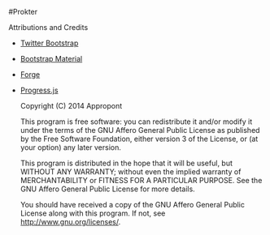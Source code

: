 
#Prokter

Attributions and Credits

* [Twitter Bootstrap](https://github.com/twbs/bootstrap)
* [Bootstrap Material](https://github.com/FezVrasta/bootstrap-material-design)
* [Forge](https://github.com/digitalbazaar/forge)
* [Progress.js](https://github.com/usablica/progress.js)


    Copyright (C) 2014  Appropont

    This program is free software: you can redistribute it and/or modify
    it under the terms of the GNU Affero General Public License as
    published by the Free Software Foundation, either version 3 of the
    License, or (at your option) any later version.

    This program is distributed in the hope that it will be useful,
    but WITHOUT ANY WARRANTY; without even the implied warranty of
    MERCHANTABILITY or FITNESS FOR A PARTICULAR PURPOSE.  See the
    GNU Affero General Public License for more details.

    You should have received a copy of the GNU Affero General Public License
    along with this program.  If not, see <http://www.gnu.org/licenses/>.
